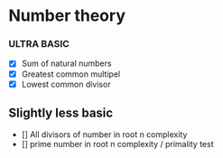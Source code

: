 # Number theory #

### ULTRA BASIC ###

- [x] Sum of natural numbers
- [x] Greatest common multipel 
- [x] Lowest common divisor

## Slightly less basic ##
- [] All divisors of number in root n complexity
- [] prime number in root n complexity / primality test


